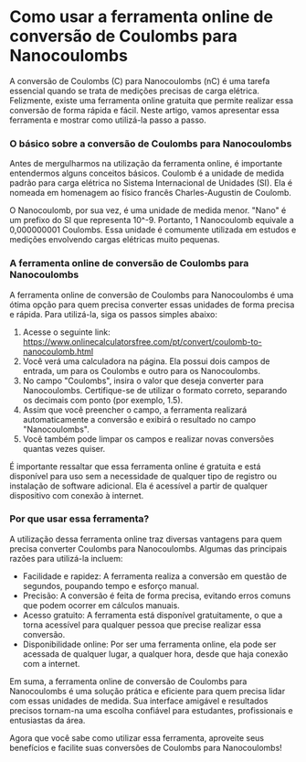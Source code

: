 Como usar a ferramenta online de conversão de Coulombs para Nanocoulombs
========================================================================

A conversão de Coulombs (C) para Nanocoulombs (nC) é uma tarefa essencial quando se trata de medições precisas de carga elétrica. Felizmente, existe uma ferramenta online gratuita que permite realizar essa conversão de forma rápida e fácil. Neste artigo, vamos apresentar essa ferramenta e mostrar como utilizá-la passo a passo.

### O básico sobre a conversão de Coulombs para Nanocoulombs

Antes de mergulharmos na utilização da ferramenta online, é importante entendermos alguns conceitos básicos. Coulomb é a unidade de medida padrão para carga elétrica no Sistema Internacional de Unidades (SI). Ela é nomeada em homenagem ao físico francês Charles-Augustin de Coulomb.

O Nanocoulomb, por sua vez, é uma unidade de medida menor. "Nano" é um prefixo do SI que representa 10^-9. Portanto, 1 Nanocoulomb equivale a 0,000000001 Coulombs. Essa unidade é comumente utilizada em estudos e medições envolvendo cargas elétricas muito pequenas.

### A ferramenta online de conversão de Coulombs para Nanocoulombs

A ferramenta online de conversão de Coulombs para Nanocoulombs é uma ótima opção para quem precisa converter essas unidades de forma precisa e rápida. Para utilizá-la, siga os passos simples abaixo:

1. Acesse o seguinte link: <https://www.onlinecalculatorsfree.com/pt/convert/coulomb-to-nanocoulomb.html>
2. Você verá uma calculadora na página. Ela possui dois campos de entrada, um para os Coulombs e outro para os Nanocoulombs.
3. No campo "Coulombs", insira o valor que deseja converter para Nanocoulombs. Certifique-se de utilizar o formato correto, separando os decimais com ponto (por exemplo, 1.5).
4. Assim que você preencher o campo, a ferramenta realizará automaticamente a conversão e exibirá o resultado no campo "Nanocoulombs".
5. Você também pode limpar os campos e realizar novas conversões quantas vezes quiser.

É importante ressaltar que essa ferramenta online é gratuita e está disponível para uso sem a necessidade de qualquer tipo de registro ou instalação de software adicional. Ela é acessível a partir de qualquer dispositivo com conexão à internet.

### Por que usar essa ferramenta?

A utilização dessa ferramenta online traz diversas vantagens para quem precisa converter Coulombs para Nanocoulombs. Algumas das principais razões para utilizá-la incluem:

- Facilidade e rapidez: A ferramenta realiza a conversão em questão de segundos, poupando tempo e esforço manual.
- Precisão: A conversão é feita de forma precisa, evitando erros comuns que podem ocorrer em cálculos manuais.
- Acesso gratuito: A ferramenta está disponível gratuitamente, o que a torna acessível para qualquer pessoa que precise realizar essa conversão.
- Disponibilidade online: Por ser uma ferramenta online, ela pode ser acessada de qualquer lugar, a qualquer hora, desde que haja conexão com a internet.

Em suma, a ferramenta online de conversão de Coulombs para Nanocoulombs é uma solução prática e eficiente para quem precisa lidar com essas unidades de medida. Sua interface amigável e resultados precisos tornam-na uma escolha confiável para estudantes, profissionais e entusiastas da área.

Agora que você sabe como utilizar essa ferramenta, aproveite seus benefícios e facilite suas conversões de Coulombs para Nanocoulombs!